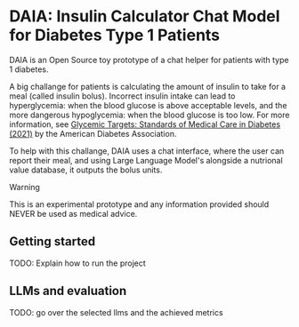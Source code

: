 # DAIA: Insulin Calculator Chat Model for Diabetes Type 1 Patients

DAIA is an Open Source toy prototype of a chat helper for patients with type 1 diabetes.

A big challange for patients is calculating the amount of insulin to take for a meal (called insulin bolus). Incorrect insulin intake can lead to hyperglycemia: when the blood glucose is above acceptable levels, and the more dangerous hypoglycemia: when the blood glucose is too low. For more information, see [Glycemic Targets: Standards of Medical Care in Diabetes (2021)](https://diabetesjournals.org/care/article/44/Supplement_1/S73/30909/6-Glycemic-Targets-Standards-of-Medical-Care-in) by the American Diabetes Association.

To help with this challange, DAIA uses a chat interface, where the user can report their meal, and using Large Language Model's alongside a nutrional value database, it outputs the bolus units.

> [!WARNING]
> This is an experimental prototype and any information provided should NEVER be used as medical advice.

## Getting started

TODO: Explain how to run the project

## LLMs and evaluation

TODO: go over the selected llms and the achieved metrics
